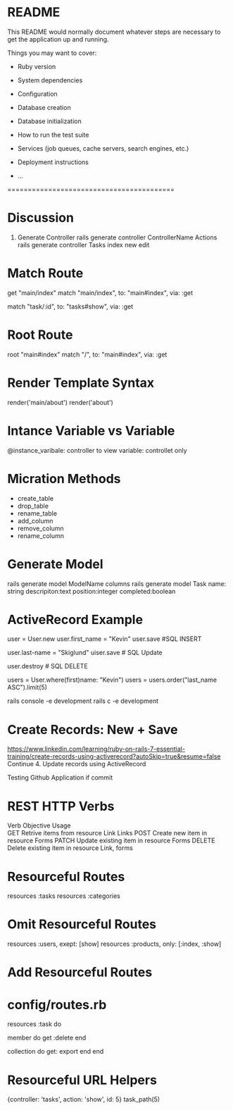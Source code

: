 # README

This README would normally document whatever steps are necessary to get the
application up and running.

Things you may want to cover:

- Ruby version

- System dependencies

- Configuration

- Database creation

- Database initialization

- How to run the test suite

- Services (job queues, cache servers, search engines, etc.)

- Deployment instructions

- ...

=========================================

# Discussion

1. Generate Controller
   rails generate controller ControllerName Actions
   rails generate controller Tasks index new edit

# Match Route

get "main/index"
match "main/index", to: "main#index", via: :get

match "task/:id", to: "tasks#show", via: :get

# Root Route

root "main#index"
match "/", to: "main#index", via: :get

# Render Template Syntax

render('main/about')
render('about')

# Intance Variable vs Variable

@instance_varibale: controller to view
variable: controllet only

# Micration Methods

- create_table
- drop_table
- rename_table
- add_column
- remove_column
- rename_column

# Generate Model

rails generate model ModelName columns
rails generate model Task
name: string descripiton:text
position:integer completed:boolean

# ActiveRecord Example

user = User.new
user.first_name = "Kevin"
user.save #SQL INSERT

user.last-name = "Skiglund"
uiser.save # SQL Update

user.destroy # SQL DELETE

users = User.where(first)name: "Kevin")
users = users.order("last_name ASC").limit(5)

rails console -e development
rails c -e development

# Create Records: New + Save

https://www.linkedin.com/learning/ruby-on-rails-7-essential-training/create-records-using-activerecord?autoSkip=true&resume=false
Continue 4. Update records using ActiveRecord

Testing Github Application if commit

# REST HTTP Verbs

Verb Objective Usage  
GET Retrive items from resource Link Links
POST Create new item in resource Forms
PATCH Update existing item in resource Forms
DELETE Delete existing item in resource Link, forms

# Resourceful Routes

resources :tasks
resources :categories

# Omit Resourceful Routes

resources :users, exept: [show]
resources :products, only: [:index, :show]

# Add Resourceful Routes

# config/routes.rb

resources :task do

member do
get :delete
end

collection do
get: export
end
end


# Resourceful URL Helpers
{controller: 'tasks', action: 'show', id: 5}
task_path(5)